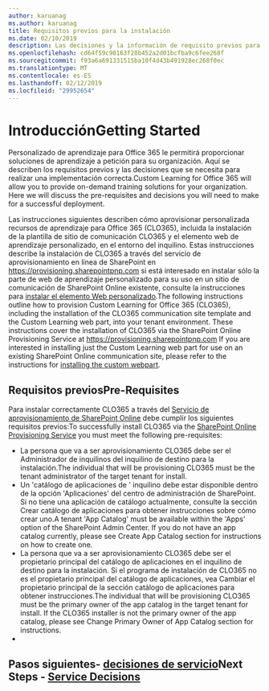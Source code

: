 ```yaml
---
author: karuanag
ms.author: karuanag
title: Requisitos previos para la instalación
ms.date: 02/10/2019
description: Las decisiones y la información de requisito previos para la instalación de aprendizaje personalizado y el programa de instalación
ms.openlocfilehash: cd64f59c98163f28b452a2d01bcfba9c6fee268f
ms.sourcegitcommit: f93a6a691331515ba10f4d43b491928ec268f0ec
ms.translationtype: MT
ms.contentlocale: es-ES
ms.lasthandoff: 02/12/2019
ms.locfileid: "29952654"
---
```

# <a name="getting-started"></a><span data-ttu-id="f26a8-103">Introducción</span><span class="sxs-lookup"><span data-stu-id="f26a8-103">Getting Started</span></span>

<span data-ttu-id="f26a8-p101">Personalizado de aprendizaje para Office 365 le permitirá proporcionar soluciones de aprendizaje a petición para su organización.  Aquí se describen los requisitos previos y las decisiones que se necesita para realizar una implementación correcta.</span><span class="sxs-lookup"><span data-stu-id="f26a8-p101">Custom Learning for Office 365 will allow you to provide on-demand training solutions for your organization.  Here we will discuss the pre-requisites and decisions you will need to make for a successful deployment.</span></span>

<span data-ttu-id="f26a8-p102">Las instrucciones siguientes describen cómo aprovisionar personalizada recursos de aprendizaje para Office 365 (CLO365), incluida la instalación de la plantilla de sitio de comunicación CLO365 y el elemento web de aprendizaje personalizado, en el entorno del inquilino. Estas instrucciones describe la instalación de CLO365 a través del servicio de aprovisionamiento en línea de SharePoint en https://provisioning.sharepointpnp.com si está interesado en instalar sólo la parte de web de aprendizaje personalizado para su uso en un sitio de comunicación de SharePoint Online existente, consulte la instrucciones para [instalar el elemento Web personalizado](installwebpart.md).</span><span class="sxs-lookup"><span data-stu-id="f26a8-p102">The following instructions outline how to provision Custom Learning for Office 365 (CLO365), including the installation of the CLO365 communication site template and the Custom Learning web part, into your tenant environment. These instructions cover the installation of CLO365 via the SharePoint Online Provisioning Service at https://provisioning.sharepointpnp.com    If you are interested in installing just the Custom Learning web part for use on an existing SharePoint Online communication site, please refer to the instructions for [installing the custom webpart](installwebpart.md).</span></span> 

## <a name="pre-requisites"></a><span data-ttu-id="f26a8-108">Requisitos previos</span><span class="sxs-lookup"><span data-stu-id="f26a8-108">Pre-Requisites</span></span>
 
<span data-ttu-id="f26a8-109">Para instalar correctamente CLO365 a través del [Servicio de aprovisionamiento de SharePoint Online](https://provisioning.sharepointpnp.com) debe cumplir los siguientes requisitos previos:</span><span class="sxs-lookup"><span data-stu-id="f26a8-109">To successfully install CLO365 via the [SharePoint Online Provisioning Service](https://provisioning.sharepointpnp.com) you must meet the following pre-requisites:</span></span> 
 
- <span data-ttu-id="f26a8-110">La persona que va a ser aprovisionamiento CLO365 debe ser el Administrador de inquilinos del inquilino de destino para la instalación.</span><span class="sxs-lookup"><span data-stu-id="f26a8-110">The individual that will be provisioning CLO365 must be the tenant administrator of the target tenant for install.</span></span>  
- <span data-ttu-id="f26a8-p103">Un 'catálogo de aplicaciones de ' inquilino debe estar disponible dentro de la opción 'Aplicaciones' del centro de administración de SharePoint. Si no tiene una aplicación de catálogo actualmente, consulte la sección Crear catálogo de aplicaciones para obtener instrucciones sobre cómo crear uno.</span><span class="sxs-lookup"><span data-stu-id="f26a8-p103">A tenant 'App Catalog' must be available within the 'Apps' option of the SharePoint Admin Center. If you do not have an app catalog currently, please see Create App Catalog section for instructions on how to create one.</span></span>  
- <span data-ttu-id="f26a8-p104">La persona que va a ser aprovisionamiento CLO365 debe ser el propietario principal del catálogo de aplicaciones en el inquilino de destino para la instalación. Si el programa de instalación de CLO365 no es el propietario principal del catálogo de aplicaciones, vea Cambiar el propietario principal de la sección catálogo de aplicaciones para obtener instrucciones.</span><span class="sxs-lookup"><span data-stu-id="f26a8-p104">The individual that will be provisioning CLO365 must be the primary owner of the app catalog in the target tenant for install. If the CLO365 installer is not the primary owner of the app catalog, please see Change Primary Owner of App Catalog section for instructions.</span></span>  
- 
## <a name="next-steps---service-decisionsservicedecisionsmd"></a><span data-ttu-id="f26a8-115">Pasos siguientes- [decisiones de servicio](servicedecisions.md)</span><span class="sxs-lookup"><span data-stu-id="f26a8-115">Next Steps - [Service Decisions](servicedecisions.md)</span></span>
